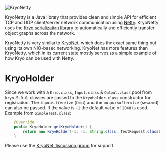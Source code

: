 ![KryoNetty](https://raw.github.com/wiki/EsotericSoftware/kryonetty/logo.jpg)

KryoNetty is a Java library that provides clean and simple API for efficient TCP and UDP client/server network communication using [Netty](http://netty.io/). KryoNetty uses the [Kryo serialization library](https://github.com/EsotericSoftware/kryo) to automatically and efficiently transfer object graphs across the network.

KryoNetty is very similar to [KryoNet](https://github.com/EsotericSoftware/kryonet), which does the exact same thing but using its own NIO-based networking. KryoNet has more features than KryoNetty, which in its current state mostly serves as a simple example of how Kryo can be used with Netty.

# KryoHolder

Since we work with a `Kryo.class`, `Input.class` & `Output.class` pool from `kryo-5.0.0`, classes are passed to the `KryoHolder.class` constructor for registration. 
The `inputBufferSize` (first) and the `outputBufferSize` (second) can also be passed. If the value is `-1` the default value of `2048` is used.
Example from `SimpleTest.class`:
```java
    @Override
    public KryoHolder getKryoHolder() {
        return new KryoHolder(-1, -1, String.class, TestRequest.class);
    }
```

Please use the [KryoNet discussion group](http://groups.google.com/group/kryonet-users) for support.
